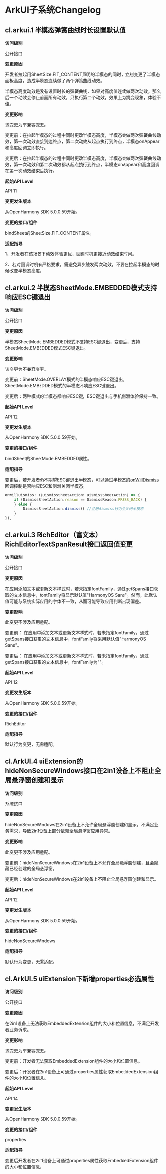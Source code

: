 # ArkUI子系统Changelog

## cl.arkui.1 半模态弹簧曲线时长设置默认值

**访问级别**

公开接口

**变更原因**

开发者拉起用SheetSize.FIT_CONTENT声明的半模态的同时，立刻变更了半模态面板高度，造成半模态连续做了两个弹簧曲线动效。

半模态高度动效是没有设置时长的弹簧曲线，如果对高度值连续做两次动效，那么后一个动效会停止前面所有动效，只执行第二个动效，效果上为跳变现象，体验不佳。

**变更影响**

该变更为不兼容变更。

变更前：在拉起半模态的过程中同时更改半模态高度，半模态会做两次弹簧曲线动效，第一次动效直接到达终点，第二次动效从起点执行到终点，半模态onAppear和高度回调立即执行。

变更后：在拉起半模态的过程中同时更改半模态高度，半模态会做两次弹簧曲线动效，第一次动效和第二次动效都从起点执行到终点，半模态onAppear和高度回调在第一次动效结束后执行。

**起始API Level**

API 11

**变更发生版本**

从OpenHarmony SDK 5.0.0.59开始。

**变更的接口/组件**

bindSheet的SheetSize.FIT_CONTENT属性。

**适配指导**

1、开发者在该场景下动效体验更优，回调时机更接近动效结束时间。

2、若对回调时机有严格要求，需避免异步触发两次动效，不要在拉起半模态的时候改变半模态高度。

## cl.arkui.2 半模态SheetMode.EMBEDDED模式支持响应ESC键退出

**访问级别**

公开接口

**变更原因**

半模态SheetMode.EMBEDDED模式不支持ESC键退出，变更后，支持SheetMode.EMBEDDED模式ESC键退出。

**变更影响**

该变更为不兼容变更。

变更前：SheetMode.OVERLAY模式的半模态响应ESC键退出，SheetMode.EMBEDDED模式的半模态不响应ESC键退出。

变更后：两种模式的半模态都响应ESC键，ESC键退出与手机侧滑体验保持一致。

**起始API Level**

API 12

**变更发生版本**

从OpenHarmony SDK 5.0.0.59开始。

**变更的接口/组件**

bindSheet的SheetMode.EMBEDDED属性。

**适配指导**

变更后，若开发者仍不期望ESC键退出半模态，可以通过半模态的[onWillDismiss](../../../application-dev/reference/apis-arkui/arkui-ts/ts-universal-attributes-sheet-transition.md#sheetoptions)回调控制是否响应ESC和侧滑关闭半模态。
```ts
onWillDismiss: ((DismissSheetAction: DismissSheetAction) => {
    if (DismissSheetAction.reason == DismissReason.PRESS_BACK) {
    } else {
        DismissSheetAction.dismiss() //注册dismiss行为会关闭半模态
    }
}),
```

## cl.arkui.3 RichEditor（富文本）RichEditorTextSpanResult接口返回值变更

**访问级别**

公开接口

**变更原因**

在应用添加文本或更新文本样式时，若未指定fontFamily，通过getSpans接口获取的文本信息中，fontFamily将显示默认值"HarmonyOS Sans"。然而，此默认值可能与系统实际应用的字体不一致，从而可能导致应用判断出现偏差。

**变更影响**

此变更不涉及应用适配。

变更前：
在应用中添加文本或更新文本样式时，若未指定fontFamily，通过getSpans接口获取的文本信息中，fontFamily将采用默认值"HarmonyOS Sans"。 

变更后：
在应用中添加文本或更新文本样式时，若未指定fontFamily，通过getSpans接口获取的文本信息中，fontFamily为""。

**起始API Level**

API 12

**变更发生版本**

从OpenHarmony SDK 5.0.0.59开始。

**变更的接口/组件**

RichEditor

**适配指导**

默认行为变更，无需适配。

## cl.ArkUI.4 uiExtension的hideNonSecureWindows接口在2in1设备上不阻止全局悬浮窗创建和显示

**访问级别**

系统接口

**变更原因**

hideNonSecureWindows在2in1设备上不允许全局悬浮窗创建和显示，不满足业务需求，导致2in1设备上部分依赖全局悬浮窗应用异常。

**变更影响**

此变更不涉及应用适配。


变更前：hideNonSecureWindows在2in1设备上不允许全局悬浮窗创建，且会隐藏已经创建的全局悬浮窗。


变更后：hideNonSecureWindows在2in1设备上不阻止全局悬浮窗创建和显示。


**起始API Level**

API 12

**变更发生版本**

从OpenHarmony SDK 5.0.0.59开始。

**变更的接口/组件**

hideNonSecureWindows

**适配指导**

默认行为变更，无需适配。

## cl.ArkUI.5 uiExtension下新增properties必选属性

**访问级别**

公开接口

**变更原因**

在2in1设备上无法获取EmbeddedExtension组件的大小和位置信息，不满足开发者业务诉求。

**变更影响**

该变更为不兼容变更。

变更前：开发者无法获取EmbeddedExtension组件的大小和位置信息。

变更后：开发者在2in1设备上可通过properties属性获取EmbeddedExtension组件的大小和位置信息。


**起始API Level**

API 14

**变更发生版本**

从OpenHarmony SDK 5.0.0.59开始。

**变更的接口/组件**

properties

**适配指导**

变更后开发者在2in1设备上可通过properties属性获取EmbeddedExtension组件的大小和位置信息。